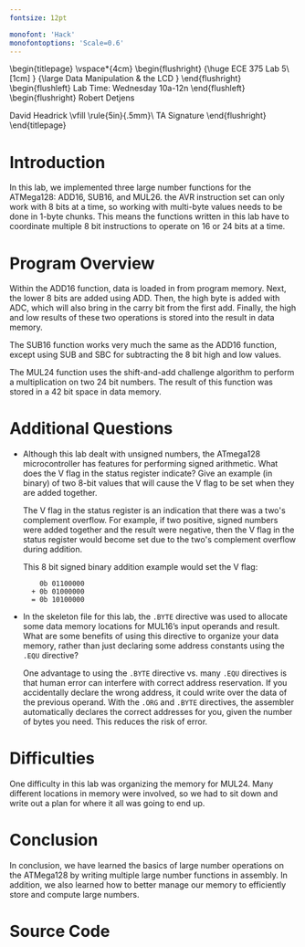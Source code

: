 ```yaml
---
fontsize: 12pt

monofont: 'Hack'
monofontoptions: 'Scale=0.6'
---
```


\begin{titlepage}
  \vspace*{4cm}
  \begin{flushright}
  {\huge
    ECE 375 Lab 5\\[1cm]
  }
  {\large
    Data Manipulation \& the LCD
  }
  \end{flushright}
  \begin{flushleft}
  Lab Time: Wednesday 10a-12n
  \end{flushleft}
  \begin{flushright}
  Robert Detjens

  David Headrick
  \vfill
  \rule{5in}{.5mm}\\
  TA Signature
  \end{flushright}
\end{titlepage}

# Introduction

In this lab, we implemented three large number functions for the ATMega128: ADD16, SUB16, and MUL26. the AVR instruction
set can only work with 8 bits at a time, so working with multi-byte values needs to be done in 1-byte chunks. This means
the functions written in this lab have to coordinate multiple 8 bit instructions to operate on 16 or 24 bits at a time.

# Program Overview

Within the ADD16 function, data is loaded in from program memory. Next, the lower 8 bits are added using ADD. Then, the
high byte is added with ADC, which will also bring in the carry bit from the first add. Finally, the high and low
results of these two operations is stored into the result in data memory.

The SUB16 function works very much the same as the ADD16 function, except using SUB and SBC for subtracting the 8 bit
high and low values.

The MUL24 function uses the shift-and-add challenge algorithm to perform a multiplication on two 24 bit numbers. The
result of this function was stored in a 42 bit space in data memory.

# Additional Questions

- Although this lab dealt with unsigned numbers, the ATmega128 microcontroller has features for performing signed
  arithmetic. What does the V flag in the status register indicate? Give an example (in binary) of two 8-bit values that
  will cause the V flag to be set when they are added together.

  The V flag in the status register is an indication that there was a two's complement overflow. For example, if two
  positive, signed numbers were added together and the result were negative, then the V flag in the status register
  would become set due to the two's complement overflow during addition.

  This 8 bit signed binary addition example would set the V flag:

  ```
      0b 01100000
    + 0b 01000000
    = 0b 10100000
  ```

- In the skeleton file for this lab, the `.BYTE` directive was used to allocate some data memory locations for MUL16’s
  input operands and result. What are some benefits of using this directive to organize your data memory, rather than
  just declaring some address constants using the `.EQU` directive?

  One advantage to using the `.BYTE` directive vs. many `.EQU` directives is that human error can interfere with correct
  address reservation. If you accidentally declare the wrong address, it could write over the data of the previous
  operand. With the `.ORG` and `.BYTE` directives, the assembler automatically declares the correct addresses for you,
  given the number of bytes you need. This reduces the risk of error.

# Difficulties

One difficulty in this lab was organizing the memory for MUL24. Many different locations in memory were involved, so we
had to sit down and write out a plan for where it all was going to end up.

# Conclusion

In conclusion, we have learned the basics of large number operations on the ATMega128 by writing multiple large number
functions in assembly. In addition, we also learned how to better manage our memory to efficiently store and compute
large numbers.

# Source Code
